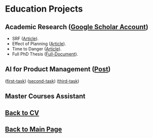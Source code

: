 # Education Projects

## Academic Research ([Google Scholar Account](https://scholar.google.fr/citations?user=V5lAMN4AAAAJ&hl=fr))

- SRF ([Article](https://inria.hal.science/hal-01618881/file/ICHR17_0017_FI.pdf)).
- Effect of Planning ([Article](https://inria.hal.science/hal-02267426/document)).
- Time to Danger ([Article](https://inria.hal.science/hal-04200354/file/2023_IROS_Ciocca_et_al_.pdf)).
- Full PhD Thesis ([Full-Document](https://theses.hal.science/tel-03065088/file/CIOCCA_2020_archivage.pdf)).

## AI for Product Management ([Post](https://www.linkedin.com/posts/matteociocca_virtual-assistant-for-violence-prevention-activity-7110728554371244032-jilg?utm_source=share&utm_medium=member_desktop&rcm=ACoAABN7odwBCTSkSQQbgUbxRNshm2Aiwhhjvqs))

([first-task]((https://www.youtube.com/watch?v=zTrsH-3jjGE)))
([second-task]((https://www.youtube.com/watch?v=DRpccKmPCUQ)))
([third-task]((https://www.youtube.com/watch?v=ZZzr4xP3w8E)))

## Master Courses Assistant


## [Back to CV](https://teoka.github.io/career/CV.html)
## [Back to Main Page](https://teoka.github.io)
